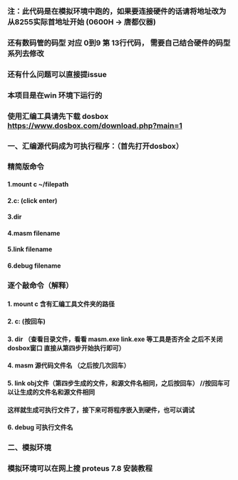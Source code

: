 ### 注：此代码是在模拟环境中跑的，如果要连接硬件的话请将地址改为从8255实际首地址开始 (0600H -> 唐都仪器)
### 还有数码管的码型 对应 0到9 第 13行代码， 需要自己结合硬件的码型系列去修改
### 还有什么问题可以直接提issue

### 本项目是在win 环境下运行的

### 使用汇编工具请先下载 dosbox https://www.dosbox.com/download.php?main=1 

### 一、汇编源代码成为可执行程序：（首先打开dosbox）

### 精简版命令

#### 1.mount c ~/filepath
#### 2.c: (click enter)
#### 3.dir

#### 4.masm filename
#### 5.link filename

#### 6.debug filename

### 逐个敲命令（解释）
#### 1. mount c 含有汇编工具文件夹的路径
#### 2. c: (按回车)
#### 3. dir （查看目录文件，看看 masm.exe link.exe 等工具是否齐全 之后不关闭dosbox窗口 直接从第四步开始执行即可）
#### 4. masm 源代码文件名 （之后按几次回车）
#### 5. link obj文件（第四步生成的文件，和源文件名相同，之后按回车） //按回车可以让生成的文件名和源文件相同
#### 这样就生成可执行文件了，接下来可将程序嵌入到硬件，也可以调试
#### 6. debug 可执行文件名 


### 二、模拟环境

### 模拟环境可以在网上搜 proteus 7.8 安装教程